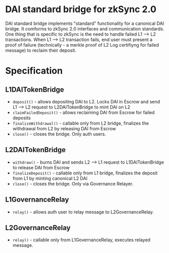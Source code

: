 # DAI standard bridge for zkSync 2.0

DAI standard bridge implements "standard" functionality for a canonical DAI bridge. It comforms to zkSync 2.0 interfaces
and communication standards. One thing that is specific to zkSync is the need to handle failed L1 --> L2 transactions.
When L1 --> L2 transaction fails, end user must present a proof of failure (technically - a merkle proof of L2 Log
certifiyng for failed message) to reclaim their deposit.

# Specification

## L1DAITokenBridge

- `deposit()` - allows depositing DAI to L2. Locks DAI in Escrow and send L1 --> L2 request to L2DAITokenBridge to mint
  DAI on L2
- `claimFailedDeposit()` - allows reclaiming DAI from Escrow for failed deposits
- `finalizeWithdrawal()` - callable only from L2 bridge, finalizes the withdrawal from L2 by releasing DAI from Escrow
- `close()` - closes the bridge. Only auth users.

## L2DAITokenBridge

- `withdraw()` - burns DAI and sends L2 --> L1 request to L1DAITokenBridge to release DAI from Escrow
- `finalizeDeposit()` - callable only from L1 bridge, finalizes the deposit from L1 by minting canonical L2 DAI
- `close()` - closes the bridge. Only via Governance Relayer.

## L1GovernanceRelay

- `relay()` - allows auth user to relay message to L2GovernanceRelay.

## L2GovernanceRelay

- `relay()` - callable only from L1GovernanceRelay, executes relayed message.
